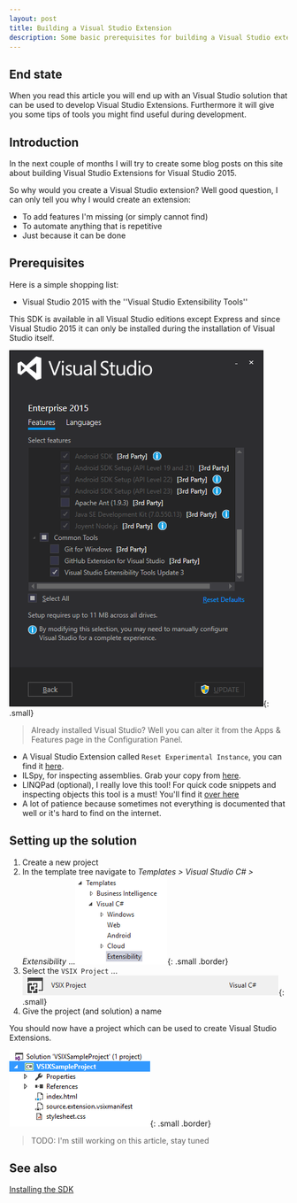 ```yaml
---
layout: post
title: Building a Visual Studio Extension
description: Some basic prerequisites for building a Visual Studio extension
---
```


## End state

When you read this article you will end up with an Visual Studio solution that can be used to develop Visual Studio Extensions. Furthermore it will give you some tips of tools you might find useful during development.


## Introduction
In the next couple of months I will try to create some blog posts on this site about building Visual Studio Extensions for Visual Studio 2015.

So why would you create a Visual Studio extension? Well good question, I can only tell you why I would create an extension:

- To add features I'm missing (or simply cannot find)
- To automate anything that is repetitive
- Just because it can be done 


## Prerequisites

Here is a simple shopping list:

- Visual Studio 2015 with the ''Visual Studio Extensibility Tools''

This SDK is available in all Visual Studio editions except Express and since Visual Studio 2015 it can only be installed during the installation of Visual Studio itself.

![alt text][vs-setup]{: .small}

> Already installed Visual Studio? 
> Well you can alter it from the Apps & Features page in the Configuration Panel.

- A Visual Studio Extension called `Reset Experimental Instance`, you can find it [here](https://visualstudiogallery.msdn.microsoft.com/ca73dffb-0ab4-4b94-a45a-f288112120a3).
- ILSpy, for inspecting assemblies. Grab your copy from [here](http://ilspy.net/).
- LINQPad (optional), I really love this tool! For quick code snippets and inspecting objects this tool is a must! You'll find it [over here](https://www.linqpad.net/) 
- A lot of patience because sometimes not everything is documented that well or it's hard to find on the internet.


## Setting up the solution

1. Create a new project
2. In the template tree navigate to *Templates > Visual Studio C# > Extensibility*
...![alt text][template-tree]{: .small .border}  
3. Select the `VSIX Project`
...![alt text][project-type]{: .small}
4. Give the project (and solution) a name

You should now have a project which can be used to create Visual Studio Extensions.

![alt text][sample-solution]{: .small .border}



> TODO: I'm still working on this article, stay tuned


## See also
[Installing the SDK](https://msdn.microsoft.com/en-us/library/mt683786.aspx)

[vs-setup]: /images/2016-10-01-Building-A-Visual-Studio-Extension/setup.png "Visual Studio Setup"
[template-tree]: /images/2016-10-01-Building-A-Visual-Studio-Extension/template-tree.png "Template tree"
[project-type]: /images/2016-10-01-Building-A-Visual-Studio-Extension/project-type.png "VSIX Project Type"
[sample-solution]: /images/2016-10-01-Building-A-Visual-Studio-Extension/sample-solution.png "Sample solution"
